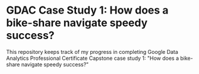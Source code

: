 # GDAC Case Study 1: How does a bike-share navigate speedy success?
This repository keeps track of my progress in completing Google Data Analytics Professional Certificate Capstone case study 1: "How does a bike-share navigate speedy success?"
